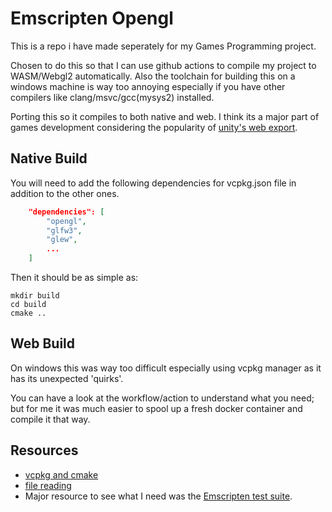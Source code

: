 # Emscripten Opengl
This is a repo i have made seperately for my Games Programming project.

Chosen to do this so that I can use github actions to compile my project to WASM/Webgl2 automatically. Also the toolchain for building this on a windows machine is way too annoying especially if you have other compilers like clang/msvc/gcc(mysys2) installed. 

Porting this so it compiles to both native and web. I think its a major part of games development considering the popularity of [unity's web export](https://docs.unity3d.com/Manual/webgl-gettingstarted.html).
## Native Build
You will need to add the following dependencies for vcpkg.json file in addition to the other ones.
```.json
    "dependencies": [
        "opengl",
        "glfw3",
        "glew",
        ...
    ]
```
Then it should be as simple as:
```
mkdir build
cd build
cmake ..
```

## Web Build
On windows this was way too difficult especially using vcpkg manager as it has its unexpected 'quirks'. 

You can have a look at the workflow/action to understand what you need; but for me it was much easier to spool up a fresh docker container and compile it that way.

## Resources
- [vcpkg and cmake](https://stackoverflow.com/questions/63062200/cmake-with-emscripten-and-vcpkg-cant-bind-two-toolchain-files)
- [file reading](https://stackoverflow.com/questions/23997312/how-do-i-read-a-user-specified-file-in-an-emscripten-compiled-library)
- Major resource to see what I need was the [Emscripten test suite](https://github.com/emscripten-core/emscripten/tree/main/test).
